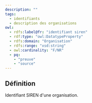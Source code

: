 ```yaml
---
description: ""
tags:
  - identifiants
  - description des organisations
owl:
  - rdfs:label@fr: "identifiant siren"
  - rdf:type: "owl:DatatypeProperty"
  - rdfs:domain: "Organisation"
  - rdfs:range: "xsd:string"
  - owl:cardinality: "F/NR"
  - pq:
    - "preuve"
    - "source"
---
```


<OntologyTable frontMatter={frontMatter}/>

## Définition

Identifiant SIREN d'une organisation.
